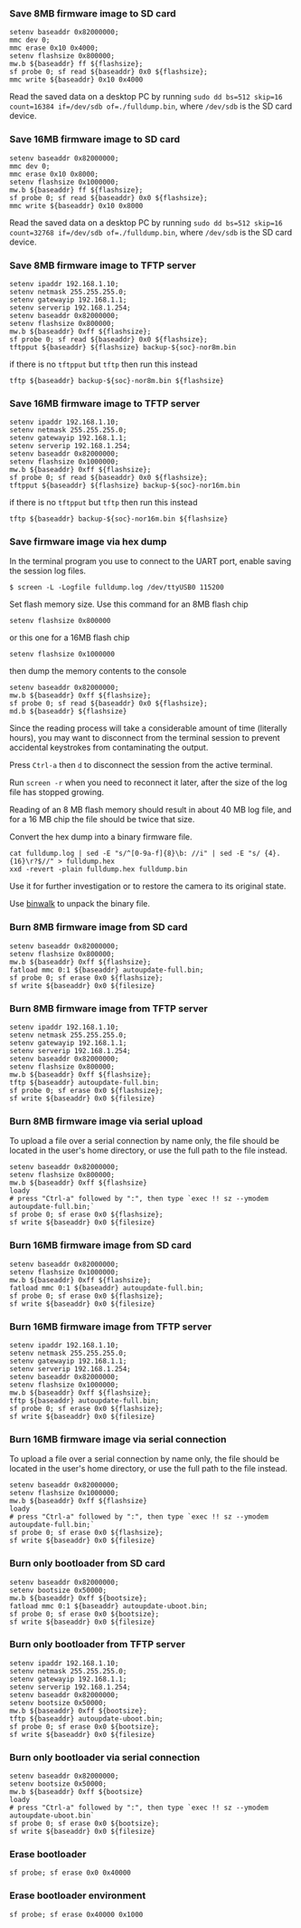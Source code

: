 ### Save 8MB firmware image to SD card

```
setenv baseaddr 0x82000000;
mmc dev 0;
mmc erase 0x10 0x4000;
setenv flashsize 0x800000;
mw.b ${baseaddr} ff ${flashsize};
sf probe 0; sf read ${baseaddr} 0x0 ${flashsize};
mmc write ${baseaddr} 0x10 0x4000
```

Read the saved data on a desktop PC by running
`sudo dd bs=512 skip=16 count=16384 if=/dev/sdb of=./fulldump.bin`,
where `/dev/sdb` is the SD card device.

### Save 16MB firmware image to SD card

```
setenv baseaddr 0x82000000;
mmc dev 0;
mmc erase 0x10 0x8000;
setenv flashsize 0x1000000;
mw.b ${baseaddr} ff ${flashsize};
sf probe 0; sf read ${baseaddr} 0x0 ${flashsize};
mmc write ${baseaddr} 0x10 0x8000
```

Read the saved data on a desktop PC by running
`sudo dd bs=512 skip=16 count=32768 if=/dev/sdb of=./fulldump.bin`,
where `/dev/sdb` is the SD card device.

### Save 8MB firmware image to TFTP server

```
setenv ipaddr 192.168.1.10;
setenv netmask 255.255.255.0;
setenv gatewayip 192.168.1.1;
setenv serverip 192.168.1.254;
setenv baseaddr 0x82000000;
setenv flashsize 0x800000;
mw.b ${baseaddr} 0xff ${flashsize};
sf probe 0; sf read ${baseaddr} 0x0 ${flashsize};
tftpput ${baseaddr} ${flashsize} backup-${soc}-nor8m.bin
```

if there is no `tftpput` but `tftp` then run this instead

```
tftp ${baseaddr} backup-${soc}-nor8m.bin ${flashsize}
```

### Save 16MB firmware image to TFTP server

```
setenv ipaddr 192.168.1.10;
setenv netmask 255.255.255.0;
setenv gatewayip 192.168.1.1;
setenv serverip 192.168.1.254;
setenv baseaddr 0x82000000;
setenv flashsize 0x1000000;
mw.b ${baseaddr} 0xff ${flashsize};
sf probe 0; sf read ${baseaddr} 0x0 ${flashsize};
tftpput ${baseaddr} ${flashsize} backup-${soc}-nor16m.bin
```

if there is no `tftpput` but `tftp` then run this instead

```
tftp ${baseaddr} backup-${soc}-nor16m.bin ${flashsize}
```

### Save firmware image via hex dump

In the terminal program you use to connect to the UART port,
enable saving the session log files.

```
$ screen -L -Logfile fulldump.log /dev/ttyUSB0 115200
```

Set flash memory size. Use this command for an 8MB flash chip

```
setenv flashsize 0x800000
```

or this one for a 16MB flash chip

```
setenv flashsize 0x1000000
```

then dump the memory contents to the console

```
setenv baseaddr 0x82000000;
mw.b ${baseaddr} 0xff ${flashsize};
sf probe 0; sf read ${baseaddr} 0x0 ${flashsize};
md.b ${baseaddr} ${flashsize}
```

Since the reading process will take a considerable amount of time
(literally hours), you may want to disconnect from the terminal session
to prevent accidental keystrokes from contaminating the output.

Press `Ctrl-a` then `d` to disconnect the session from the active terminal.

Run `screen -r` when you need to reconnect it later, after the size of the log
file has stopped growing.

Reading of an 8 MB flash memory should result in about 40 MB log file,
and for a 16 MB chip the file should be twice that size.

Convert the hex dump into a binary firmware file.

```
cat fulldump.log | sed -E "s/^[0-9a-f]{8}\b: //i" | sed -E "s/ {4}.{16}\r?$//" > fulldump.hex
xxd -revert -plain fulldump.hex fulldump.bin
```

Use it for further investigation or to restore the camera to its original state.

Use [binwalk](https://github.com/ReFirmLabs/binwalk) to unpack the binary file.


### Burn 8MB firmware image from SD card

```
setenv baseaddr 0x82000000;
setenv flashsize 0x800000;
mw.b ${baseaddr} 0xff ${flashsize};
fatload mmc 0:1 ${baseaddr} autoupdate-full.bin;
sf probe 0; sf erase 0x0 ${flashsize};
sf write ${baseaddr} 0x0 ${filesize}
```

### Burn 8MB firmware image from TFTP server

```
setenv ipaddr 192.168.1.10;
setenv netmask 255.255.255.0;
setenv gatewayip 192.168.1.1;
setenv serverip 192.168.1.254;
setenv baseaddr 0x82000000;
setenv flashsize 0x800000;
mw.b ${baseaddr} 0xff ${flashsize};
tftp ${baseaddr} autoupdate-full.bin;
sf probe 0; sf erase 0x0 ${flashsize};
sf write ${baseaddr} 0x0 ${filesize}
```

### Burn 8MB firmware image via serial upload

To upload a file over a serial connection by name only, the file should be
located in the user's home directory, or use the full path to the file instead.

```
setenv baseaddr 0x82000000;
setenv flashsize 0x800000;
mw.b ${baseaddr} 0xff ${flashsize}
loady
# press "Ctrl-a" followed by ":", then type `exec !! sz --ymodem autoupdate-full.bin;`
sf probe 0; sf erase 0x0 ${flashsize};
sf write ${baseaddr} 0x0 ${filesize}
```

### Burn 16MB firmware image from SD card

```
setenv baseaddr 0x82000000;
setenv flashsize 0x1000000;
mw.b ${baseaddr} 0xff ${flashsize};
fatload mmc 0:1 ${baseaddr} autoupdate-full.bin;
sf probe 0; sf erase 0x0 ${flashsize};
sf write ${baseaddr} 0x0 ${filesize}
```

### Burn 16MB firmware image from TFTP server

```
setenv ipaddr 192.168.1.10;
setenv netmask 255.255.255.0;
setenv gatewayip 192.168.1.1;
setenv serverip 192.168.1.254;
setenv baseaddr 0x82000000;
setenv flashsize 0x1000000;
mw.b ${baseaddr} 0xff ${flashsize};
tftp ${baseaddr} autoupdate-full.bin;
sf probe 0; sf erase 0x0 ${flashsize};
sf write ${baseaddr} 0x0 ${filesize}
```

### Burn 16MB firmware image via serial connection

To upload a file over a serial connection by name only, the file should be
located in the user's home directory, or use the full path to the file instead.

```
setenv baseaddr 0x82000000;
setenv flashsize 0x1000000;
mw.b ${baseaddr} 0xff ${flashsize}
loady
# press "Ctrl-a" followed by ":", then type `exec !! sz --ymodem autoupdate-full.bin;`
sf probe 0; sf erase 0x0 ${flashsize};
sf write ${baseaddr} 0x0 ${filesize}
```

### Burn only bootloader from SD card

```
setenv baseaddr 0x82000000;
setenv bootsize 0x50000;
mw.b ${baseaddr} 0xff ${bootsize};
fatload mmc 0:1 ${baseaddr} autoupdate-uboot.bin;
sf probe 0; sf erase 0x0 ${bootsize};
sf write ${baseaddr} 0x0 ${filesize}
```

### Burn only bootloader from TFTP server

```
setenv ipaddr 192.168.1.10;
setenv netmask 255.255.255.0;
setenv gatewayip 192.168.1.1;
setenv serverip 192.168.1.254;
setenv baseaddr 0x82000000;
setenv bootsize 0x50000;
mw.b ${baseaddr} 0xff ${bootsize};
tftp ${baseaddr} autoupdate-uboot.bin;
sf probe 0; sf erase 0x0 ${bootsize};
sf write ${baseaddr} 0x0 ${filesize}
```

### Burn only bootloader via serial connection

```
setenv baseaddr 0x82000000;
setenv bootsize 0x50000;
mw.b ${baseaddr} 0xff ${bootsize}
loady
# press "Ctrl-a" followed by ":", then type `exec !! sz --ymodem autoupdate-uboot.bin`
sf probe 0; sf erase 0x0 ${bootsize};
sf write ${baseaddr} 0x0 ${filesize}
```

### Erase bootloader

```
sf probe; sf erase 0x0 0x40000
```

### Erase bootloader environment

```
sf probe; sf erase 0x40000 0x1000
```
